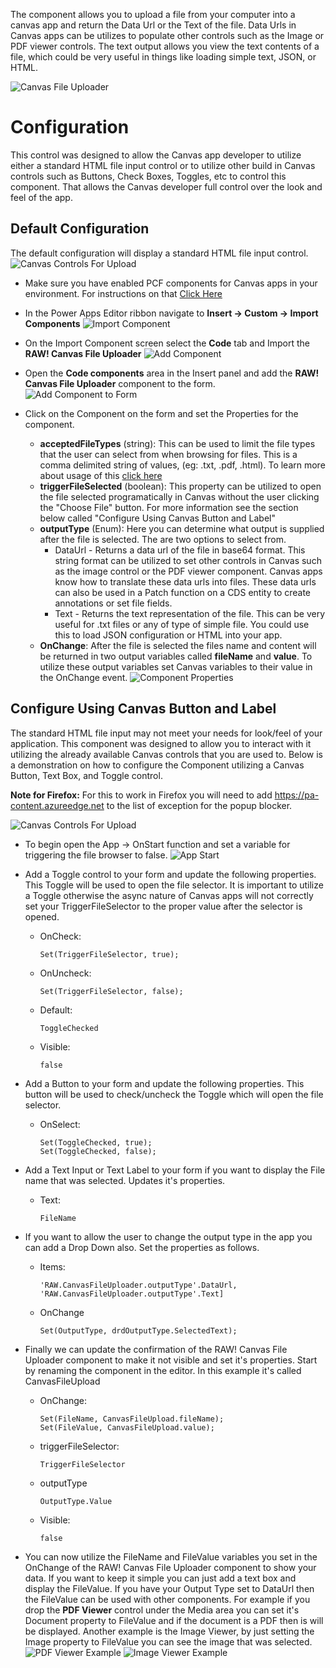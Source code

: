 The component allows you to upload a file from your computer into a canvas app and return the Data Url or the Text of the file.  Data Urls in Canvas apps can be utilizes to populate other controls such as the Image or PDF viewer controls.  The text output allows you view the text contents of a file, which could be very useful in things like loading simple text, JSON, or HTML.

![Canvas File Uploader](./images/CanvasFileUploader.gif)

# Configuration
This control was designed to allow the Canvas app developer to utilize either a standard HTML file input control or to utilize other build in Canvas controls such as Buttons, Check Boxes, Toggles, etc to control this component.  That allows the Canvas developer full control over the look and feel of the app.

## Default Configuration
The default configuration will display a standard HTML file input control.
![Canvas Controls For Upload](./images/StandardInput.png)

* Make sure you have enabled PCF components for Canvas apps in your environment.  For instructions on that [Click Here](https://docs.microsoft.com/en-us/powerapps/developer/component-framework/component-framework-for-canvas-apps)

* In the Power Apps Editor ribbon navigate to **Insert -> Custom -> Import Components**
![Import Component](./images/ImportComponentRibbon.png)

* On the Import Component screen select the **Code** tab and Import the **RAW! Canvas File Uploader**
![Add Component](./images/ImportComponent.png)

* Open the **Code components** area in the Insert panel and add the **RAW! Canvas File Uploader** component to the form.  
![Add Component to Form](./images/AddComponentToForm.png)

* Click on the Component on the form and set the Properties for the component.
    * **acceptedFileTypes** (string): This can be used to limit the file types that the user can select from when browsing for files.  This is a comma delimited string of values, (eg: .txt, .pdf, .html).  To learn more about usage of this [click here](https://www.w3schools.com/tags/att_input_accept.asp)
    * **triggerFileSelected** (boolean): This property can be utilized to open the file selected programatically in Canvas without the user clicking the "Choose File" button.  For more information see the section below called "Configure Using Canvas Button and Label"
    * **outputType** (Enum): Here you can determine what output is supplied after the file is selected.  The are two options to select from.
        * DataUrl - Returns a data url of the file in base64 format.  This string format can be utilized to set other controls in Canvas such as the image control or the PDF viewer component.  Canvas apps know how to translate these data urls into files.  These data urls can also be used in a Patch function on a CDS entity to create annotations or set file fields.
        * Text - Returns the text representation of the file.  This can be very useful for .txt files or any of type of simple file.  You could use this to load JSON configuration or HTML into your app.
    * **OnChange**: After the file is selected the files name and content will be returned in two output variables called **fileName** and **value**.  To utilize these output variables set Canvas variables to their value in the OnChange event.
    ![Component Properties](./images/ComponentProperties.png)


## Configure Using Canvas Button and Label
The standard HTML file input may not meet your needs for look/feel of your application.  This component was designed to allow you to interact with it utilizing the already available Canvas controls that you are used to.  Below is a demonstration on how to configure the Component utilizing a Canvas Button, Text Box, and Toggle control.

**Note for Firefox:** For this to work in Firefox you will need to add https://pa-content.azureedge.net to the list of exception for the popup blocker.

![Canvas Controls For Upload](./images/CanvasComponentUpload.png)

* To begin open the App -> OnStart function and set a variable for triggering the file browser to false.
![App Start](./images/CustomAppStart.png)

* Add a Toggle control to your form and update the following properties.  This Toggle will be used to open the file selector. It is important to utilize a Toggle otherwise the async nature of Canvas apps will not correctly set your TriggerFileSelector to the proper value after the selector is opened.
    * OnCheck: 
        ```
        Set(TriggerFileSelector, true);
        ```
    * OnUncheck: 
        ```
        Set(TriggerFileSelector, false);
        ```
    * Default: 
        ```
        ToggleChecked
        ```
    * Visible: 
        ```
        false
        ```
* Add a Button to your form and update the following properties.  This button will be used to check/uncheck the Toggle which will open the file selector.
    * OnSelect:
        ```
        Set(ToggleChecked, true);
        Set(ToggleChecked, false);
        ```

* Add a Text Input or Text Label to your form if you want to display the File name that was selected.  Updates it's properties.
    * Text:
        ```
        FileName
        ```

* If you want to allow the user to change the output type in the app you can add a Drop Down also.  Set the properties as follows.
    * Items:
        ```
        'RAW.CanvasFileUploader.outputType'.DataUrl, 'RAW.CanvasFileUploader.outputType'.Text]
        ```
    * OnChange
        ```
        Set(OutputType, drdOutputType.SelectedText);
        ```

* Finally we can update the confirmation of the RAW! Canvas File Uploader component to make it not visible and set it's properties.  Start by renaming the component in the editor.  In this example it's called CanvasFileUpload
    * OnChange: 
        ```
        Set(FileName, CanvasFileUpload.fileName);
        Set(FileValue, CanvasFileUpload.value);
        ```
    * triggerFileSelector:
        ```
        TriggerFileSelector
        ```
    * outputType
        ```
        OutputType.Value
        ```
    * Visible:
        ```
        false
        ```
        
* You can now utilize the FileName and FileValue variables you set in the OnChange of the RAW! Canvas File Uploader component to show your data.  If you want to keep it simple you can just add a text box and display the FileValue.  If you have your Output Type set to DataUrl then the FileValue can be used with other components.  For example if you drop the **PDF Viewer** control under the Media area you can set it's Document property to FileValue and if the document is a PDF then is will be displayed. Another example is the Image Viewer, by just setting the Image property to FileValue you can see the image that was selected.
![PDF Viewer Example](./images/PDFViewer.png)
![Image Viewer Example](./images/ImageViewer.png)